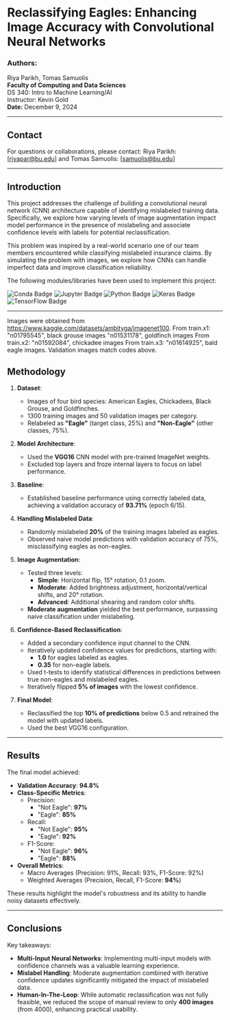 # Reclassifying Eagles: Enhancing Image Accuracy with Convolutional Neural Networks

### Authors: 
Riya Parikh, Tomas Samuolis  
**Faculty of Computing and Data Sciences**  
DS 340: Intro to Machine Learning/AI  
Instructor: Kevin Gold  
**Date:** December 9, 2024  

---

## Contact

For questions or collaborations, please contact:
Riya Parikh: [riyapar@bu.edu] and 
Tomas Samuolis: [samuolis@bu.edu]

---

## Introduction

This project addresses the challenge of building a convolutional neural network (CNN) architecture capable of identifying mislabeled training data. Specifically, we explore how varying levels of image augmentation impact model performance in the presence of mislabeling and associate confidence levels with labels for potential reclassification.

This problem was inspired by a real-world scenario one of our team members encountered while classifying mislabeled insurance claims. By simulating the problem with images, we explore how CNNs can handle imperfect data and improve classification reliability.

The following modules/libraries have been used to implement this project:

![Conda Badge](https://img.shields.io/badge/conda-342B029.svg?&style=for-the-badge&logo=anaconda&logoColor=white)
![Jupyter Badge](https://img.shields.io/badge/Jupyter-F37626.svg?&style=for-the-badge&logo=Jupyter&logoColor=white)
![Python Badge](https://img.shields.io/badge/Python-FFD43B?style=for-the-badge&logo=python&logoColor=blue)
![Keras Badge](https://img.shields.io/badge/Keras-FF0000?style=for-the-badge&logo=keras&logoColor=white)
![TensorFlow Badge](https://img.shields.io/badge/TensorFlow-FF6F00?style=for-the-badge&logo=tensorflow&logoColor=white)

---
Images were obtained from https://www.kaggle.com/datasets/ambityga/imagenet100. 
      From train.x1: "n01795545", black grouse images
                     "n01531178", goldfinch images
      From train.x2: "n01592084", chickadee images
      From train.x3: "n01614925", bald eagle images.
      Validation images match codes above. 
      

## Methodology

1. **Dataset**:
   - Images of four bird species: American Eagles, Chickadees, Black Grouse, and Goldfinches.
   - 1300 training images and 50 validation images per category.
   - Relabeled as **"Eagle"** (target class, 25%) and **"Non-Eagle"** (other classes, 75%).

2. **Model Architecture**:
   - Used the **VGG16** CNN model with pre-trained ImageNet weights.
   - Excluded top layers and froze internal layers to focus on label performance.

3. **Baseline**:
   - Established baseline performance using correctly labeled data, achieving a validation accuracy of **93.71%** (epoch 6/15).

4. **Handling Mislabeled Data**:
   - Randomly mislabeled **20%** of the training images labeled as eagles.
   - Observed naive model predictions with validation accuracy of 75%, misclassifying eagles as non-eagles.

5. **Image Augmentation**:
   - Tested three levels:
     - **Simple**: Horizontal flip, 15° rotation, 0.1 zoom.
     - **Moderate**: Added brightness adjustment, horizontal/vertical shifts, and 20° rotation.
     - **Advanced**: Additional shearing and random color shifts.
   - **Moderate augmentation** yielded the best performance, surpassing naive classification under mislabeling.

6. **Confidence-Based Reclassification**:
   - Added a secondary confidence input channel to the CNN.
   - Iteratively updated confidence values for predictions, starting with:
     - **1.0** for eagles labeled as eagles.
     - **0.35** for non-eagle labels.
   - Used t-tests to identify statistical differences in predictions between true non-eagles and mislabeled eagles.
   - Iteratively flipped **5% of images** with the lowest confidence.

7. **Final Model**:
   - Reclassified the top **10% of predictions** below 0.5 and retrained the model with updated labels.
   - Used the best VGG16 configuration.

---

## Results

The final model achieved:
- **Validation Accuracy**: **94.8%**
- **Class-Specific Metrics**:
  - Precision:  
    - "Not Eagle": **97%**  
    - "Eagle": **85%**  
  - Recall:  
    - "Not Eagle": **95%**  
    - "Eagle": **92%**  
  - F1-Score:  
    - "Not Eagle": **96%**  
    - "Eagle": **88%**
- **Overall Metrics**:
  - Macro Averages (Precision: 91%, Recall: 93%, F1-Score: 92%)  
  - Weighted Averages (Precision, Recall, F1-Score: **94%**)  

These results highlight the model's robustness and its ability to handle noisy datasets effectively.

---

## Conclusions

Key takeaways:
- **Multi-Input Neural Networks**: Implementing multi-input models with confidence channels was a valuable learning experience.
- **Mislabel Handling**: Moderate augmentation combined with iterative confidence updates significantly mitigated the impact of mislabeled data.
- **Human-In-The-Loop**: While automatic reclassification was not fully feasible, we reduced the scope of manual review to only **400 images** (from 4000), enhancing practical usability.
